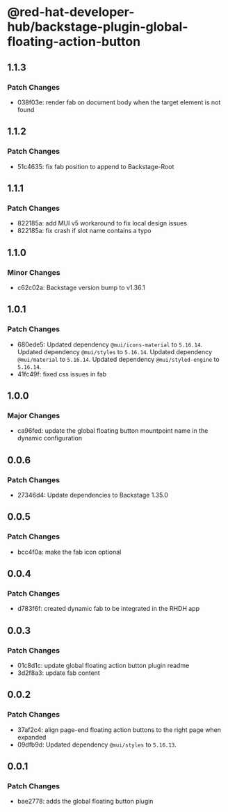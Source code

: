 # @red-hat-developer-hub/backstage-plugin-global-floating-action-button

## 1.1.3

### Patch Changes

- 038f03e: render fab on document body when the target element is not found

## 1.1.2

### Patch Changes

- 51c4635: fix fab position to append to Backstage-Root

## 1.1.1

### Patch Changes

- 822185a: add MUI v5 workaround to fix local design issues
- 822185a: fix crash if slot name contains a typo

## 1.1.0

### Minor Changes

- c62c02a: Backstage version bump to v1.36.1

## 1.0.1

### Patch Changes

- 680ede5: Updated dependency `@mui/icons-material` to `5.16.14`.
  Updated dependency `@mui/styles` to `5.16.14`.
  Updated dependency `@mui/material` to `5.16.14`.
  Updated dependency `@mui/styled-engine` to `5.16.14`.
- 41fc49f: fixed css issues in fab

## 1.0.0

### Major Changes

- ca96fed: update the global floating button mountpoint name in the dynamic configuration

## 0.0.6

### Patch Changes

- 27346d4: Update dependencies to Backstage 1.35.0

## 0.0.5

### Patch Changes

- bcc4f0a: make the fab icon optional

## 0.0.4

### Patch Changes

- d783f6f: created dynamic fab to be integrated in the RHDH app

## 0.0.3

### Patch Changes

- 01c8d1c: update global floating action button plugin readme
- 3d2f8a3: update fab content

## 0.0.2

### Patch Changes

- 37af2c4: align page-end floating action buttons to the right page when expanded
- 09dfb9d: Updated dependency `@mui/styles` to `5.16.13`.

## 0.0.1

### Patch Changes

- bae2778: adds the global floating button plugin
